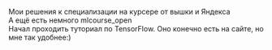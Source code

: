 Мои решения к специализации на курсере от вышки и Яндекса
<br>А ещё есть немного mlcourse_open
<br>Начал проходить туториал по TensorFlow. Оно конечно есть на сайте, но мне так удобнее:)
